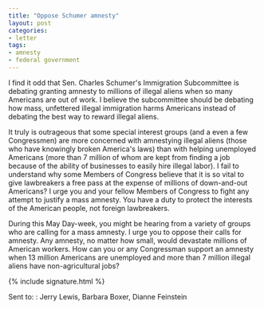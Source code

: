 ```yaml
---
title: "Oppose Schumer amnesty"
layout: post
categories:
- letter
tags:
- amnesty
- federal government
---
```


I find it odd that Sen. Charles Schumer's Immigration Subcommittee is debating granting amnesty to millions of illegal aliens when so many Americans are out of work. I believe the subcommittee should be debating how mass, unfettered illegal immigration harms Americans instead of debating the best way to reward illegal aliens.

It truly is outrageous that some special interest groups (and a even a few Congressmen) are more concerned with amnestying illegal aliens (those who have knowingly broken America's laws) than with helping unemployed Americans (more than 7 million of whom are kept from finding a job because of the ability of businesses to easily hire illegal labor). I fail to understand why some Members of Congress believe that it is so vital to give lawbreakers a free pass at the expense of millions of down-and-out Americans? I urge you and your fellow Members of Congress to fight any attempt to justify a mass amnesty. You have a duty to protect the interests of the American people, not foreign lawbreakers.

During this May Day-week, you might be hearing from a variety of groups who are calling for a mass amnesty. I urge you to oppose their calls for amnesty. Any amnesty, no matter how small, would devastate millions of American workers. How can you or any Congressman support an amnesty when 13 million Americans are unemployed and more than 7 million illegal aliens have non-agricultural jobs?

{% include signature.html %}

Sent to:
: Jerry Lewis, Barbara Boxer, Dianne Feinstein
